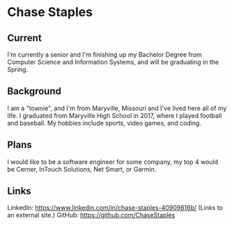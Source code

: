 # Chase Staples

## Current
I'm currently a senior and I'm finishing up my Bachelor Degree from Computer Science and Information Systems, and will be graduating in the Spring. 

## Background
I am a "townie", and I'm from Maryville, Missouri and I've lived here all of my life. I graduated from Maryville High School in 2017, where I played football and baseball. My hobbies include sports, video games, and coding. 

## Plans
I would like to be a software engineer for some company, my top 4 would be Cerner, InTouch Solutions, Net Smart, or Garmin.

## Links
LinkedIn: https://www.linkedin.com/in/chase-staples-40909816b/ (Links to an external site.)
GitHub: https://github.com/ChaseStaples
